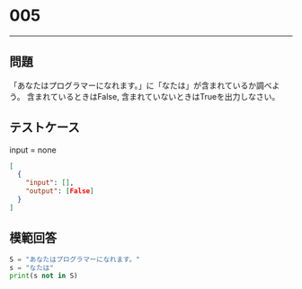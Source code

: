 # 005

---

## 問題

「あなたはプログラマーになれます。」に「なたは」が含まれているか調べよう。
含まれているときはFalse, 含まれていないときはTrueを出力しなさい。

## テストケース

input = none

```json
[
  {
    "input": [],
    "output": [False]
  }
]
```

## 模範回答

```python
S = "あなたはプログラマーになれます。"
s = "なたは"
print(s not in S)
```
